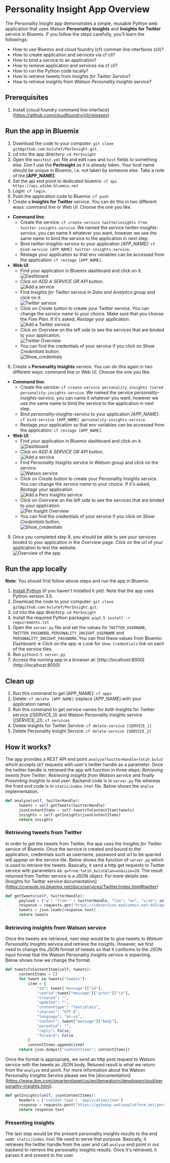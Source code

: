 # Personality Insight App Overview

The Personality Insight app demonstrates a simple, reusable Python web application that uses Watson **Personality Insights** and **Insights for Twitter** service in Bluemix. If you follow the steps carefully, you'll learn the followings:

* How to use Bluemix and cloud foundry (cf) comman line interfaces (cli)?
* How to create application and services via cf cli?
* How to bind a service to an application?
* How to remove application and services via cf cli?
* How to run the Python code locally?
* How to retrieve tweets from *Insights for Twitter Service*?
* How to retrieve insights from *Watson Personality Insights* service?


## Prerequisites

1. Install [cloud foundry command line interface] (https://github.com/cloudfoundry/cli/releases)


## Run the app in Bluemix

1. Download the code to your computer: `git clone git@github.com:bulutmf/PerInsight.git`.
2. cd into the app directory: `cd PerInsight`
3. Open the `manifest.yml` file and edit `name` and `host` fields to something else. Don't use the **PerInsight** as it is already taken. Your host name should be unique in Bluemix, i.e. not taken by someone else. Take a note of the **[APP_NAME]**.
4. Set the api end point to dedicated bluemix: `cf api https://api.w3ibm.bluemix.net`
5. Login: `cf login`.
6. Push the application code to Bluemix: `cf push`
7. Create a **Insights for Twitter** service. You can do this in two different ways: command line or Web UI. Choose the one you like.
  * **Command line**:
    * Create the service: `cf create-service twitterinsights Free twitter-insights-service`. We named the service *twitter-insights-service*, you can name it whatever you want, however we use the same name to bind the service to the application in next step.
    * Bind *twitter-insights-service* to your application *[APP_NAME]*: `cf bind-service [APP_NAME] twitter-insights-service`.
    * Restage your application so that env variables can be accessed from the application: `cf restage [APP_NAME]`.
  * **Web UI**:
    * Find your application in Bluemix dashboard and click on it.   
    ![Dashboard](static/images/readme_images/dashboard.png#left)
    * Click on *ADD A SERVICE OR API* button.   
    ![Add a service](static/images/readme_images/add_a_service.png)
    * Find *Insights for Twitter* service in *Data and Analytics* group and click on it.  
    ![Twitter service](static/images/readme_images/twitter_service.png)
    * Click on *Create* button to create your Twitter service. You can change the *service name* to your choice. Make sure that you choose the *Free Plan*. If it's asked, *Restage* your application.  
    ![Add a Twitter service](static/images/readme_images/add_a_twitter_service.png)
    * Click on *Overview* on the left side to see the services that are binded to your application.  
    ![Twitter Overview](static/images/readme_images/overview.png)
    * You can find the credentials of your service if you click on *Show Credentials* button.  
    ![Show_credentials](static/images/readme_images/show_credentials.png)
8. Create a **Personality Insights** service. You can do this again in two different ways: command line or Web UI. Choose the one you like.
  * **Command line**:
    * Create the service: `cf create-service personality_insights tiered personality-insights-service`. We named the service *personality-insights-service*, you can name it whatever you want, however we use the same name to bind the service to the application in next step.
    * Bind *personality-insights-service* to your application *[APP_NAME]*: `cf bind-service [APP_NAME] personality-insights-service`.
    * Restage your application so that env variables can be accessed from the application: `cf restage [APP_NAME]`.
  * **Web UI**:
    * Find your application in Bluemix dashboard and click on it.  
    ![Dashboard](static/images/readme_images/dashboard.png)
    * Click on *ADD A SERVICE OR API* button.  
    ![Add a service](static/images/readme_images/add_a_service.png)
    * Find *Personality Insights* service in *Watson* group and click on the service.  
    ![Watson service](static/images/readme_images/personality_insights_service.png)
    * Click on *Create* button to create your Personality Insights service. You can change the *service name* to your choice. If it's asked, *Restage* your application.  
    ![Add a Pers Insights service](static/images/readme_images/add_per_ins.png)
    * Click on *Overview* on the left side to see the services that are binded to your application.  
    ![Per Insight Overview](static/images/readme_images/overview.png)
    * You can find the credentials of your service if you click on *Show Credentials* button.  
    ![Show_credentials](static/images/readme_images/show_cred_watson.png)
9. Once you completed step 8, you should be able to see your services binded to your application in the *Overview* page. Click on the url of your application to test the website.  
![Overview of the app](static/images/readme_images/overview_of_app.png)


## Run the app locally

**Note**: You should first follow above steps and run the app in Bluemix.

1. [Install Python][] (if you haven't installed it yet). Note that the app uses Python version 3.5.
2. Download the code to your computer: `git clone git@github.com:bulutmf/PerInsight.git`.
3. cd into the app directory: `cd PerInsight`
4. Install the required Python packages: `pip3.5 install -r requirements.txt`
5. Open the `server.py` file and set the values for `TWITTER_USERNAME`, `TWITTER_PASSWORD`, `PERSONALITY_INSIGHT_USERNAME` and `PERSONALITY_INSIGHT_PASSWORD`. You can find these values from Bluemix: Dashboard => Click on the app => Look for `Show Credentials` link on each of the service tiles.
6. Run `python3.5 server.py`
7. Access the running app in a browser at: [http://localhost:8000] (http://localhost:8000)

[Install Python]: https://www.python.org/downloads/


## Clean up

1. Run this command to get [APP_NAME]: `cf apps`
2. Delete: `cf delete [APP_NAME]` (replace [APP_NAME] with your application name).
3. Run this command to get service names for both Insights for Twitter service (*[SERVICE_1]*) and Watson Personality Insights service (*[SERVICE_2]*): `cf services`
4. Delete Insights for Twitter Service: `cf delete-service [SERVICE_1]`
5. Delete Personality Insight Service: `cf delete-service [SERVICE_2]`


## How it works?

The app provides a REST API end point `analyze?twitterHandle=fatih_bulut` which accepts `GET` requests with user's twitter handle as a parameter. Once the twitter handle is retrieved the app will function in three steps: *Retrieving tweets from Twitter*, *Retrieving insights from Watson service* and finally *Presenting insights to end user*. Backend code is in `server.py` file whereas the front end code is in `static/index.html` file. Below shows the `analze` implementation.

```Python
def analyze(self, twitterHandle):
      tweets = self.getTweets(twitterHandle)
      jsonContentItems = self.tweetsToContentItem(tweets)
      insights = self.getInsights(jsonContentItems)
      return insights
```

### Retrieving tweets from Twitter

In order to get the tweets from Twitter, the app uses the *Insights for Twitter* service of Bluemix. Once the service is created and bound to the application, credentials such as username, password and url to be queried will appear on the service tile. Below shows the function of `server.py` which is used to retrieve the tweets. Basically, it send a http get requests to Twitter service with parameters as: `q=from:fatih_bulut&lan=en&size=20`. The result returned from Twitter service is a JSON object. For more details see: [Insights for Twitter service documentation] (https://console.ng.bluemix.net/docs/services/Twitter/index.html#twitter)

```Python
def getTweets(self, twitterHandle):
      payload = {"q": "from:" + twitterHandle, "lan": "en", "size": self.NO_OF_TWEETS_TO_RETRIEVE}
      response = requests.get("https://cdeservice.mybluemix.net:443/api/v1/messages/search", params=payload, auth=(self.TWITTER_USERNAME, self.TWITTER_PASSWORD))
      tweets = json.loads(response.text)
      return tweets
```


### Retrieving insights from Watson service

Once the tweets are retrieved, next step would be to give tweets to *Watson Personality Insights* service and retrieve the insights. However, we first need to change the JSON format of tweets so that it conforms to the JSON input format that the Watson Personality Insights service is expecting. Below shows how we change the format.

```Python
def tweetsToContentItem(self, tweets):
      contentItems = []
      for tweet in tweets["tweets"]:
          item = {
              "id": tweet["message"]["id"],
              "userid":tweet["message"]["actor"]["id"],
              "created": "",
              "updated": "",
              "contenttype": "text/plain",
              "charset": "UTF-8",
              "language": "en-us",
              "content": tweet["message"]["body"],
              "parentid": "",
              "reply": False,
              "forward": False
          }
          contentItems.append(item)
      return json.dumps({"contentItems": contentItems})
```

Once the format is appropriate, we send an http post request to Watson service with the tweets as JSON body. Retuned result is what we return from the `analyze` end point. For more information about the Watson Personality Insights Service please see the [documentation] (https://www.ibm.com/smarterplanet/us/en/ibmwatson/developercloud/personality-insights.html).

```Python
def getInsights(self, jsonContentItems):
      headers = {'content-type': 'application/json'}
      response = requests.post("https://gateway.watsonplatform.net/personality-insights/api/v2/profile", headers=headers, data=jsonContentItems, auth=(self.PERSONALITY_INSIGHT_USERNAME, self.PERSONALITY_INSIGHT_PASSWORD))
      return response.text
```

### Presenting insights

The last step would be the present personality insights results to the end user. `static/index.html` file used to serve that purpose. Basically, it retrieves the twitter handle from the user and call `analyze` end point in our backend to retrieve the personality insights results. Once it's retrieved, it parses it and present to the user.
